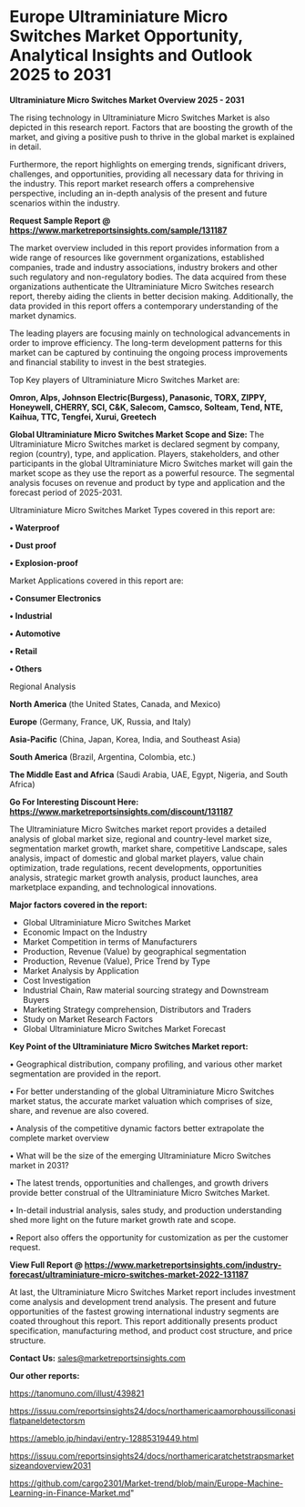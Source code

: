 # Europe Ultraminiature Micro Switches Market Opportunity, Analytical Insights and Outlook 2025 to 2031

<Strong> Ultraminiature Micro Switches Market Overview 2025 - 2031</strong>

The rising technology in Ultraminiature Micro Switches Market is also depicted in this research report. Factors that are boosting the growth of the market, and giving a positive push to thrive in the global market is explained in detail.

Furthermore, the report highlights on emerging trends, significant drivers, challenges, and opportunities, providing all necessary data for thriving in the industry. This report market research offers a comprehensive perspective, including an in-depth analysis of the present and future scenarios within the industry.

<strong>Request Sample Report @ <a href=https://www.marketreportsinsights.com/sample/131187>https://www.marketreportsinsights.com/sample/131187</a></strong>

The market overview included in this report provides information from a wide range of resources like government organizations, established companies, trade and industry associations, industry brokers and other such regulatory and non-regulatory bodies. The data acquired from these organizations authenticate the Ultraminiature Micro Switches research report, thereby aiding the clients in better decision making. Additionally, the data provided in this report offers a contemporary understanding of the market dynamics.

The leading players are focusing mainly on technological advancements in order to improve efficiency. The long-term development patterns for this market can be captured by continuing the ongoing process improvements and financial stability to invest in the best strategies.

Top Key players of Ultraminiature Micro Switches Market are:

<strong>Omron, Alps, Johnson Electric(Burgess), Panasonic, TORX, ZIPPY, Honeywell, CHERRY, SCI, C&K, Salecom, Camsco, Solteam, Tend, NTE, Kaihua, TTC, Tengfei, Xurui, Greetech</strong>

<strong><b>Global Ultraminiature Micro Switches Market Scope and Size:</b></strong>
The Ultraminiature Micro Switches market is declared segment by company, region (country), type, and application. Players, stakeholders, and other participants in the global Ultraminiature Micro Switches market will gain the market scope as they use the report as a powerful resource. The segmental analysis focuses on revenue and product by type and application and the forecast period of 2025-2031.

Ultraminiature Micro Switches Market Types covered in this report are:

<strong>• Waterproof

• Dust proof

• Explosion-proof</strong>

Market Applications covered in this report are:

<strong>• Consumer Electronics

• Industrial

• Automotive

• Retail

• Others</strong> 

Regional Analysis

<strong>North America</strong> (the United States, Canada, and Mexico)

<strong>Europe</strong> (Germany, France, UK, Russia, and Italy)

<strong>Asia-Pacific</strong> (China, Japan, Korea, India, and Southeast Asia)

<strong>South America</strong> (Brazil, Argentina, Colombia, etc.)

<strong>The Middle East and Africa</strong> (Saudi Arabia, UAE, Egypt, Nigeria, and South Africa)

<strong>Go For Interesting Discount Here: <a href=https://www.marketreportsinsights.com/discount/131187>https://www.marketreportsinsights.com/discount/131187</a></strong>

The Ultraminiature Micro Switches market report provides a detailed analysis of global market size, regional and country-level market size, segmentation market growth, market share, competitive Landscape, sales analysis, impact of domestic and global market players, value chain optimization, trade regulations, recent developments, opportunities analysis, strategic market growth analysis, product launches, area marketplace expanding, and technological innovations.

<strong><b>Major factors covered in the report:</b></strong>
<ul>
  <li>Global Ultraminiature Micro Switches Market </li>
  <li>Economic Impact on the Industry</li>
  <li>Market Competition in terms of Manufacturers</li>
  <li>Production, Revenue (Value) by geographical segmentation</li>
  <li>Production, Revenue (Value), Price Trend by Type</li>
  <li>Market Analysis by Application</li>
  <li>Cost Investigation</li>
  <li>Industrial Chain, Raw material sourcing strategy and Downstream Buyers</li>
  <li>Marketing Strategy comprehension, Distributors and Traders</li>
  <li>Study on Market Research Factors</li>
  <li>Global Ultraminiature Micro Switches Market Forecast</li>
</ul>

<strong><b>Key Point of the Ultraminiature Micro Switches Market report:</b></strong>

• Geographical distribution, company profiling, and various other market segmentation are provided in the report.

• For better understanding of the global Ultraminiature Micro Switches market status, the accurate market valuation which comprises of size, share, and revenue are also covered.

• Analysis of the competitive dynamic factors better extrapolate the complete market overview

• What will be the size of the emerging Ultraminiature Micro Switches market in 2031?

• The latest trends, opportunities and challenges, and growth drivers provide better construal of the Ultraminiature Micro Switches Market.

• In-detail industrial analysis, sales study, and production understanding shed more light on the future market growth rate and scope.

• Report also offers the opportunity for customization as per the customer request.

<strong><b>View Full Report @ <a href=https://www.marketreportsinsights.com/industry-forecast/ultraminiature-micro-switches-market-2022-131187>https://www.marketreportsinsights.com/industry-forecast/ultraminiature-micro-switches-market-2022-131187</a></b></strong>


At last, the Ultraminiature Micro Switches Market report includes investment come analysis and development trend analysis. The present and future opportunities of the fastest growing international industry segments are coated throughout this report. This report additionally presents product specification, manufacturing method, and product cost structure, and price structure.

<strong>Contact Us:</strong>
sales@marketreportsinsights.com

<strong>Our other reports:</strong>

<a href=https://tanomuno.com/illust/439821>https://tanomuno.com/illust/439821</a>

<a href=https://issuu.com/reportsinsights24/docs/northamericaamorphoussiliconasiflatpaneldetectorsm>https://issuu.com/reportsinsights24/docs/northamericaamorphoussiliconasiflatpaneldetectorsm</a>

<a href=https://ameblo.jp/hindavi/entry-12885319449.html>https://ameblo.jp/hindavi/entry-12885319449.html</a>

<a href=https://issuu.com/reportsinsights24/docs/northamericaratchetstrapsmarketsizeandoverview2031>https://issuu.com/reportsinsights24/docs/northamericaratchetstrapsmarketsizeandoverview2031</a>

<a href=https://github.com/cargo2301/Market-trend/blob/main/Europe-Machine-Learning-in-Finance-Market.md>https://github.com/cargo2301/Market-trend/blob/main/Europe-Machine-Learning-in-Finance-Market.md</a>"
